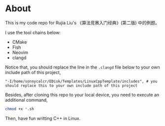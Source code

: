 # About

This is my code repo for Rujia Liu's 《算法竞赛入门经典》(第二版) 中的例题。

I use the tool chains below:

- CMake
- Fish
- Neovim
- clangd

Notice that, you should replace the line in the `.clangd` file below to your own include path of this project,

```
"-I/home/sonnycalcr/EDisk/Templates/LinuxCppTemplate/includes", # you should replace this to your own include path of this project
```

Besides, after cloning this repo to your local device, you need to execute an additional command,

```sh
chmod +x *.sh
```

Then, have fun writting C++ in Linux.



